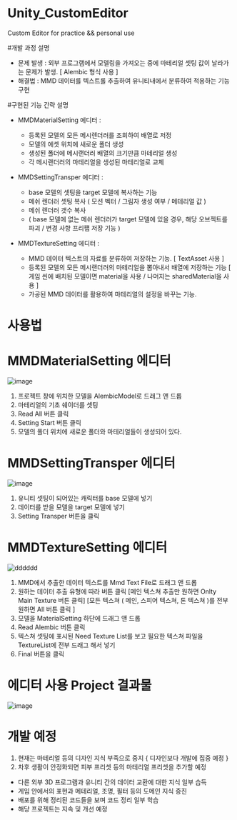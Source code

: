 # Unity_CustomEditor
 Custom Editor for practice &amp;&amp; personal use

#개발 과정 설명
- 문제 발생 : 외부 프로그램에서 모델링을 가져오는 중에 마테리얼 셋팅 값이 날라가는 문제가 발생. [ Alembic 형식 사용 ]
- 해결법 : MMD 데이터를 텍스트롤 추출하여 유니티내에서 분류하여 적용하는 기능 구현

#구현된 기능 간략 설명
- MMDMaterialSetting 에디터 : 
  - 등록된 모델의 모든 메시렌더러를 조회하여 배열로 저정
  - 모델의 에셋 위치에 새로운 폴더 생성
  - 생성된 폴더에 메시랜더러 배열의 크기만큼 마테리얼 생성
  - 각 메시랜더러의 마테리얼을 생성된 마테리얼로 교체
  
- MMDSettingTransper 에디터 :
  - base 모델의 셋팅을 target 모델에 복사하는 기능
  - 메쉬 렌더러 셋팅 복사 ( 모션 벡터 / 그림자 생성 여부 / 메테리얼 값 )
  - 메쉬 렌더러 갯수 복사 
  - ( base 모델에 없는 메쉬 렌더러가 target 모델에 있을 경우, 해당 오브젝트를 파괴 / 변경 사항 프리팹 저장 기능 )  

- MMDTextureSetting 에디터 : 
  - MMD 데이터 텍스트의 자료를 분류하여 저장하는 기능. [ TextAsset 사용 ]
  - 등록된 모델의 모든 메시랜더러의 마테리얼을 뽑아내서 배열에 저장하는 기능
  [ 게임 씬에 배치된 모델이면 material을 사용 / 나머지는 sharedMaterial을 사용 ] 
  - 가공된 MMD 데이터를 활용하여 마테리얼의 설정을 바꾸는 기능. 

# 사용법 

# MMDMaterialSetting 에디터
![image](https://user-images.githubusercontent.com/66342017/232187654-dfae1a51-6c2c-43e5-9013-dff53f6a5664.png)
1. 프로젝트 창에 위치한 모델을 AlembicModel로 드래그 앤 드롭
2. 마테리얼의 기초 쉐이더를 셋팅
3. Read All 버튼 클릭
4. Setting Start 버튼 클릭
5. 모델의 폴더 위치에 새로운 폴더와 마테리얼들이 생성되어 있다.

# MMDSettingTransper 에디터
![image](https://user-images.githubusercontent.com/66342017/232547795-ad1c0595-0a68-49b8-9153-dd6692d271a8.png)
1. 유니티 셋팅이 되어있는 캐릭터를 base 모델에 넣기
2. 데이터를 받을 모델을 target 모델에 넣기
3. Setting Transper 버튼을 클릭

# MMDTextureSetting 에디터
![dddddd](https://user-images.githubusercontent.com/66342017/232561606-b1ed784b-2581-43ff-9c41-fa87424fdc28.JPG)
1. MMD에서 추출한 데이터 텍스트를 Mmd Text File로 드래그 앤 드롭
2. 원하는 데이터 추출 유형에 따라 버튼 클릭
[메인 텍스쳐 추출만 원하면 Onlty Main Texture 버튼 클릭]
[모든 텍스쳐 ( 메인, 스피어 텍스쳐, 톤 텍스쳐 )를 전부 원하면 All 버튼 클릭 ]
3. 모델을 MaterialSetting 하단에 드래그 앤 드롭
4. Read Alembic 버튼 클릭
5. 텍스쳐 셋팅에 표시된 Need Texture List를 보고 필요한 텍스쳐 파일을 TextureList에 전부 드래그 해서 넣기
6. Final 버튼을 클릭


# 에디터 사용 Project 결과물

![image](https://user-images.githubusercontent.com/66342017/232549802-c4de6861-a356-4425-b743-8a4cccd8c9e3.png)


# 개발 예정
1. 현재는 마테리얼 등의 디자인 지식 부족으로 중지 { 디자인보다 개발에 집중 예정 }
2. 차후 생활이 안정화되면 피부 프리셋 등의 마테리얼 프리셋을 추가할 예정

* 다른 외부 3D 프로그램과 유니티 간의 데이터 교환에 대한 지식 일부 습득
* 게임 안에서의 표현과 메테리얼, 조명, 필터 등의 도메인 지식 증진
* 배포를 위해 정리된 코드들을 보며 코드 정리 일부 학습
* 해당 프로젝트는 지속 및 개선 예정
